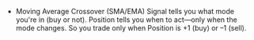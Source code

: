 * Moving Average Crossover (SMA/EMA)
Signal tells you what mode you're in (buy or not). Position tells you when to act—only when the mode changes. So you trade only when Position is +1 (buy) or –1 (sell).